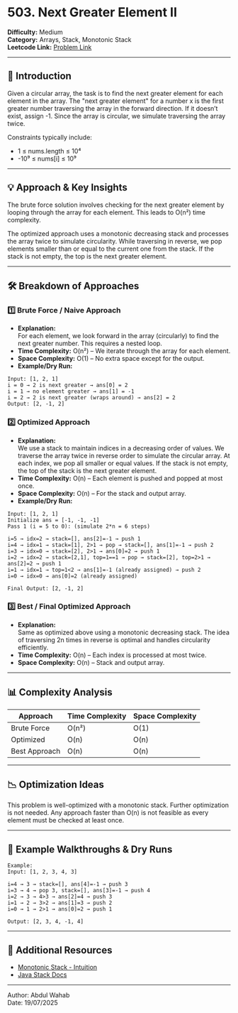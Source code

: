 # 503. Next Greater Element II

**Difficulty:** Medium  
**Category:** Arrays, Stack, Monotonic Stack  
**Leetcode Link:** [Problem Link](https://leetcode.com/problems/next-greater-element-ii)

---

## 📝 Introduction

Given a circular array, the task is to find the next greater element for each element in the array. The "next greater element" for a number x is the first greater number traversing the array in the forward direction. If it doesn’t exist, assign -1. Since the array is circular, we simulate traversing the array twice.

Constraints typically include:<br>
- 1 ≤ nums.length ≤ 10⁴  
- -10⁹ ≤ nums[i] ≤ 10⁹  

---

## 💡 Approach & Key Insights

The brute force solution involves checking for the next greater element by looping through the array for each element. This leads to O(n²) time complexity.

The optimized approach uses a monotonic decreasing stack and processes the array twice to simulate circularity. While traversing in reverse, we pop elements smaller than or equal to the current one from the stack. If the stack is not empty, the top is the next greater element.

---

## 🛠️ Breakdown of Approaches

### 1️⃣ Brute Force / Naive Approach

- **Explanation:**  
  For each element, we look forward in the array (circularly) to find the next greater number. This requires a nested loop.
- **Time Complexity:** O(n²) – We iterate through the array for each element.
- **Space Complexity:** O(1) – No extra space except for the output.
- **Example/Dry Run:**

```plaintext
Input: [1, 2, 1]
i = 0 → 2 is next greater → ans[0] = 2  
i = 1 → no element greater → ans[1] = -1  
i = 2 → 2 is next greater (wraps around) → ans[2] = 2  
Output: [2, -1, 2]
```

### 2️⃣ Optimized Approach

- **Explanation:**  
  We use a stack to maintain indices in a decreasing order of values. We traverse the array twice in reverse order to simulate the circular array. At each index, we pop all smaller or equal values. If the stack is not empty, the top of the stack is the next greater element.
- **Time Complexity:** O(n) – Each element is pushed and popped at most once.
- **Space Complexity:** O(n) – For the stack and output array.
- **Example/Dry Run:**

```plaintext
Input: [1, 2, 1]
Initialize ans = [-1, -1, -1]
Pass 1 (i = 5 to 0): (simulate 2*n = 6 steps)

i=5 → idx=2 → stack=[], ans[2]=-1 → push 1  
i=4 → idx=1 → stack=[1], 2>1 → pop → stack=[], ans[1]=-1 → push 2  
i=3 → idx=0 → stack=[2], 2>1 → ans[0]=2 → push 1  
i=2 → idx=2 → stack=[2,1], top=1==1 → pop → stack=[2], top=2>1 → ans[2]=2 → push 1  
i=1 → idx=1 → top=1<2 → ans[1]=-1 (already assigned) → push 2  
i=0 → idx=0 → ans[0]=2 (already assigned)

Final Output: [2, -1, 2]
```

### 3️⃣ Best / Final Optimized Approach

- **Explanation:**  
  Same as optimized above using a monotonic decreasing stack. The idea of traversing 2n times in reverse is optimal and handles circularity efficiently.
- **Time Complexity:** O(n) – Each index is processed at most twice.
- **Space Complexity:** O(n) – Stack and output array.

---

## 📊 Complexity Analysis

| Approach      | Time Complexity | Space Complexity |
| ------------- | --------------- | ---------------- |
| Brute Force   | O(n²)           | O(1)             |
| Optimized     | O(n)            | O(n)             |
| Best Approach | O(n)            | O(n)             |

---

## 📉 Optimization Ideas

This problem is well-optimized with a monotonic stack. Further optimization is not needed. Any approach faster than O(n) is not feasible as every element must be checked at least once.

---

## 📌 Example Walkthroughs & Dry Runs

```plaintext
Example:
Input: [1, 2, 3, 4, 3]

i=4 → 3 → stack=[], ans[4]=-1 → push 3  
i=3 → 4 → pop 3, stack=[], ans[3]=-1 → push 4  
i=2 → 3 → 4>3 → ans[2]=4 → push 3  
i=1 → 2 → 3>2 → ans[1]=3 → push 2  
i=0 → 1 → 2>1 → ans[0]=2 → push 1  

Output: [2, 3, 4, -1, 4]
```

---

## 🔗 Additional Resources

- [Monotonic Stack - Intuition](https://www.geeksforgeeks.org/dsa/introduction-to-monotonic-stack-2/)
- [Java Stack Docs](https://docs.oracle.com/javase/8/docs/api/java/util/Stack.html)

---

Author: Abdul Wahab  
Date: 19/07/2025

